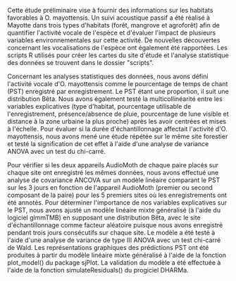 Cette étude préliminaire vise à fournir des informations sur les habitats favorables à O. mayottensis. Un suivi acoustique passif a été réalisé à Mayotte dans trois 
types d'habitats (forêt, mangrove et agroforêt) afin de quantifier l'activité vocale de l'espèce et d'évaluer l'impact de plusieurs variables environnementales sur 
cette activité. De nouvelles découvertes concernant les vocalisations de l'espèce ont également été rapportées. Les scripts R utilisés pour créer les cartes du site 
d'étude et l'analyse statistique des données se trouvent dans le dossier "scripts".

Concernant les analyses statistiques des données, nous avons défini l'activité vocale d'O. mayottensis comme le pourcentage de temps de chant (PST) enregistré par 
enregistrement. Le PST étant une proportion, il suit une distribution Bêta. Nous avons également testé la multicollinéarité entre les variables explicatives 
(type d'habitat, pourcentage utilisable de l'enregistrement, présence/absence de pluie, pourcentage de lune visible et distance à la zone urbaine la plus proche) 
après les avoir centrées et mises à l'échelle. Pour évaluer si la durée d'échantillonnage affectait l'activité d'O. mayottensis, nous avons mené une étude répétée 
sur le même site forestier et testé la signification de cet effet à l'aide d'une analyse de variance ANOVA avec un test du chi-carré. 

Pour vérifier si les deux appareils AudioMoth de chaque paire placés sur chaque site ont enregistré les mêmes données, nous avons effectué une analyse de covariance 
ANCOVA sur un modèle linéaire comparant le PST sur les 3 jours en fonction de l'appareil AudioMoth (premier ou second composant de la paire) pour les 5 premiers sites 
où les enregistrements ont été annotés. Pour déterminer l'importance de nos variables explicatives sur le PST, nous avons ajusté un modèle linéaire mixte généralisé 
(à l'aide du logiciel glmmTMB) en supposant une distribution Bêta, avec le site d'échantillonnage comme facteur aléatoire puisque nous avons enregistré pendant trois 
jours consécutifs sur chaque site. Le modèle a été testé à l'aide d'une analyse de variance de type III ANOVA avec un test chi-carré de Wald. Les représentations 
graphiques des prédictions PST ont été produites à partir du modèle linéaire mixte généralisé à l'aide de la fonction plot_model() du package sjPlot. 
La validation du modèle a été effectuée à l'aide de la fonction simulateResiduals() du progiciel DHARMa.


